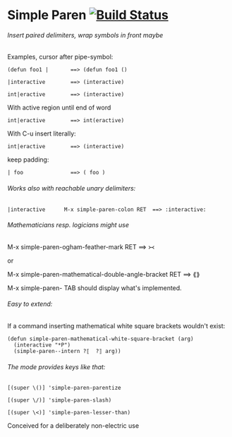 Simple Paren [![Build Status](https://travis-ci.org/andreas-roehler/simple-paren.svg?branch=master)](https://travis-ci.org/andreas-roehler/simple-paren)
===

###### Insert paired delimiters, wrap symbols in front maybe

Examples, cursor after pipe-symbol:

    (defun foo1 |       ==> (defun foo1 () 

    |interactive        ==> (interactive)

    int|eractive        ==> (interactive)

With active region until end of word

    int|eractive        ==> int(eractive)

With C-u insert literally:

    int|eractive        ==> (interactive)

keep padding:

    | foo               ==> ( foo ) 

###### Works also with reachable unary delimiters:

    |interactive      M-x simple-paren-colon RET  ==> :interactive:

###### Mathematicians resp. logicians might use

M-x simple-paren-ogham-feather-mark RET ==> ᚛᚜

or

M-x simple-paren-mathematical-double-angle-bracket RET ==> ⟪⟫

M-x simple-paren- TAB should display what's implemented.

###### Easy to extend:

If a command inserting mathematical white square brackets wouldn't exist:

    (defun simple-paren-mathematical-white-square-bracket (arg)
      (interactive "*P")
      (simple-paren--intern ?⟦  ?⟧ arg))

###### The mode provides keys like that:

    [(super \()] 'simple-paren-parentize

    [(super \/)] 'simple-paren-slash)

    [(super \<)] 'simple-paren-lesser-than)

Conceived for a deliberately non-electric use